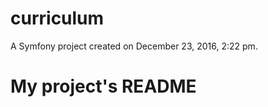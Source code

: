 curriculum
==========

A Symfony project created on December 23, 2016, 2:22 pm.
# My project's README
